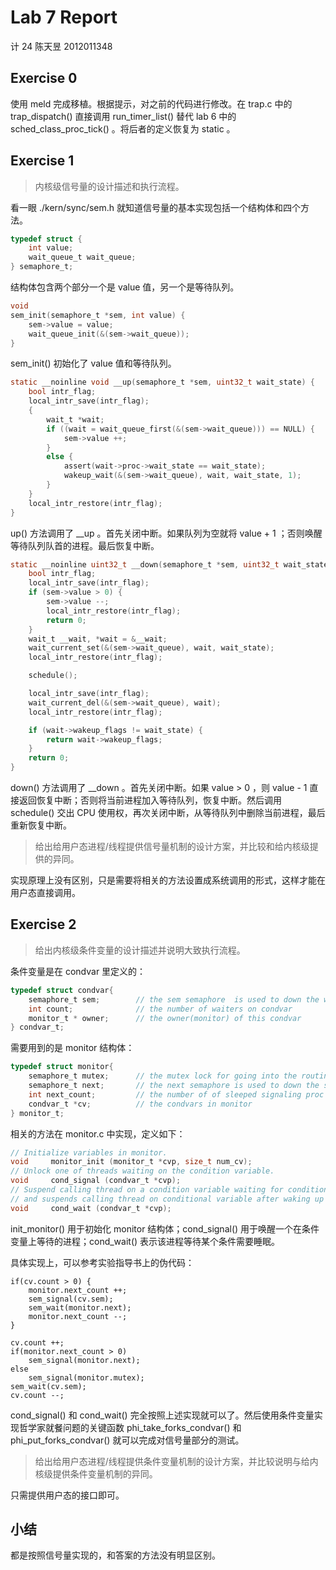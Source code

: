 # Lab 7 Report

计 24 陈天昱 2012011348

## Exercise 0

使用 meld 完成移植。根据提示，对之前的代码进行修改。在 trap.c 中的 trap\_dispatch() 直接调用 run\_timer\_list() 替代 lab 6 中的 sched\_class\_proc\_tick() 。将后者的定义恢复为 static 。

## Exercise 1

> 内核级信号量的设计描述和执行流程。

看一眼 ./kern/sync/sem.h 就知道信号量的基本实现包括一个结构体和四个方法。

```c
typedef struct {
    int value;
    wait_queue_t wait_queue;
} semaphore_t;
```

结构体包含两个部分一个是 value 值，另一个是等待队列。

```c
void
sem_init(semaphore_t *sem, int value) {
    sem->value = value;
    wait_queue_init(&(sem->wait_queue));
}
```

sem_init() 初始化了 value 值和等待队列。

```c
static __noinline void __up(semaphore_t *sem, uint32_t wait_state) {
    bool intr_flag;
    local_intr_save(intr_flag);
    {
        wait_t *wait;
        if ((wait = wait_queue_first(&(sem->wait_queue))) == NULL) {
            sem->value ++;
        }
        else {
            assert(wait->proc->wait_state == wait_state);
            wakeup_wait(&(sem->wait_queue), wait, wait_state, 1);
        }
    }
    local_intr_restore(intr_flag);
}
```

up() 方法调用了 \_\_up 。首先关闭中断。如果队列为空就将 value + 1 ；否则唤醒等待队列队首的进程。最后恢复中断。

```c
static __noinline uint32_t __down(semaphore_t *sem, uint32_t wait_state) {
    bool intr_flag;
    local_intr_save(intr_flag);
    if (sem->value > 0) {
        sem->value --;
        local_intr_restore(intr_flag);
        return 0;
    }
    wait_t __wait, *wait = &__wait;
    wait_current_set(&(sem->wait_queue), wait, wait_state);
    local_intr_restore(intr_flag);

    schedule();

    local_intr_save(intr_flag);
    wait_current_del(&(sem->wait_queue), wait);
    local_intr_restore(intr_flag);

    if (wait->wakeup_flags != wait_state) {
        return wait->wakeup_flags;
    }
    return 0;
}
```

down() 方法调用了 \_\_down 。首先关闭中断。如果 value > 0 ，则 value - 1 直接返回恢复中断；否则将当前进程加入等待队列，恢复中断。然后调用 schedule() 交出 CPU 使用权，再次关闭中断，从等待队列中删除当前进程，最后重新恢复中断。

> 给出给用户态进程/线程提供信号量机制的设计方案，并比较和给内核级提供的异同。

实现原理上没有区别，只是需要将相关的方法设置成系统调用的形式，这样才能在用户态直接调用。

## Exercise 2

> 给出内核级条件变量的设计描述并说明大致执行流程。

条件变量是在 condvar 里定义的：

```c
typedef struct condvar{
    semaphore_t sem;        // the sem semaphore  is used to down the waiting proc, and the signaling proc should up the waiting proc
    int count;              // the number of waiters on condvar
    monitor_t * owner;      // the owner(monitor) of this condvar
} condvar_t;
```

需要用到的是 monitor 结构体：

```c
typedef struct monitor{
    semaphore_t mutex;      // the mutex lock for going into the routines in monitor, should be initialized to 1
    semaphore_t next;       // the next semaphore is used to down the signaling proc itself, and the other OR wakeuped waiting proc should wake up the sleeped signaling proc.
    int next_count;         // the number of of sleeped signaling proc
    condvar_t *cv;          // the condvars in monitor
} monitor_t;
```

相关的方法在 monitor.c 中实现，定义如下：

```c
// Initialize variables in monitor.
void     monitor_init (monitor_t *cvp, size_t num_cv);
// Unlock one of threads waiting on the condition variable.
void     cond_signal (condvar_t *cvp);
// Suspend calling thread on a condition variable waiting for condition atomically unlock mutex in monitor,
// and suspends calling thread on conditional variable after waking up locks mutex.
void     cond_wait (condvar_t *cvp);
```

init\_monitor() 用于初始化 monitor 结构体；cond\_signal() 用于唤醒一个在条件变量上等待的进程；cond\_wait() 表示该进程等待某个条件需要睡眠。

具体实现上，可以参考实验指导书上的伪代码：

```
if(cv.count > 0) {
	monitor.next_count ++;
	sem_signal(cv.sem);
	sem_wait(monitor.next);
	monitor.next_count --;
}
```

```
cv.count ++;
if(monitor.next_count > 0)
	sem_signal(monitor.next);
else
	sem_signal(monitor.mutex);
sem_wait(cv.sem);
cv.count --;	
```

cond\_signal() 和 cond\_wait() 完全按照上述实现就可以了。然后使用条件变量实现哲学家就餐问题的关键函数 phi\_take\_forks\_condvar() 和 phi\_put\_forks\_condvar() 就可以完成对信号量部分的测试。

> 给出给用户态进程/线程提供条件变量机制的设计方案，并比较说明与给内核级提供条件变量机制的异同。

只需提供用户态的接口即可。

## 小结

都是按照信号量实现的，和答案的方法没有明显区别。
